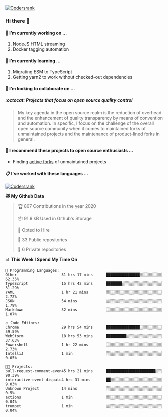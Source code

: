 [![Codersrank](https://cdn.image4.io/matfax/c_scale,w_540/codersrank.png)](https://profile.codersrank.io/user/matfax)

### Hi there 👋

#### 🔭 I’m currently working on ...

1. NodeJS HTML streaming
1. Docker tagging automation

#### 🌱 I’m currently learning ...

1. Migrating ESM to TypeScript
1. Getting yarn2 to work without checked-out dependencies

#### 👯 I’m looking to collaborate on ...

##### :octocat: Projects that focus on open source quality control
> My key agenda in the open source realm is the reduction of overhead and the enhancement of quality transparency by means of convention and automation. In specific, I focus on the challenge of the overall open source community when it comes to maintained forks of unmaintained projects and the maintenance of product-lined forks in general.

#### :rocket: I recommend these projects to open source enthusiasts ...

* Finding [active forks](https://github.com/techgaun/active-forks) of unmaintained projects

#### :clipboard: I've worked with these languages ...

[![Codersrank](https://cdn.image4.io/matfax/c_scale,w_760/languages.png)](https://profile.codersrank.io/user/matfax)

<!--START_SECTION:waka-->
**🐱 My Github Data** 

> 🏆 807 Contributions in the year 2020
 > 
> 📦 91.9 kB Used in Github's Storage 
 > 
> 💼 Opted to Hire
 > 
> 📜 33 Public repositories
 > 
> 🔑 6 Private repositories 

📊 **This Week I Spend My Time On** 

```text
💬 Programming Languages: 
Other                    31 hrs 17 mins      ███████████████░░░░░░░░░░   62.35% 
TypeScript               15 hrs 42 mins      ███████░░░░░░░░░░░░░░░░░░   31.29% 
YAML                     1 hr 21 mins        ░░░░░░░░░░░░░░░░░░░░░░░░░   2.72% 
JSON                     54 mins             ░░░░░░░░░░░░░░░░░░░░░░░░░   1.79% 
Markdown                 32 mins             ░░░░░░░░░░░░░░░░░░░░░░░░░   1.07%

🔥 Code Editors: 
Chrome                   29 hrs 54 mins      ███████████████░░░░░░░░░░   59.59% 
WebStorm                 18 hrs 53 mins      █████████░░░░░░░░░░░░░░░░   37.63% 
Powershell               1 hr 22 mins        ░░░░░░░░░░░░░░░░░░░░░░░░░   2.73% 
IntelliJ                 1 min               ░░░░░░░░░░░░░░░░░░░░░░░░░   0.05%

🐱‍💻 Projects: 
pull-request-comment-even45 hrs 21 mins      ██████████████████████░░░   90.39% 
interactive-event-dispatc4 hrs 31 mins       ██░░░░░░░░░░░░░░░░░░░░░░░   9.03% 
Unknown Project          14 mins             ░░░░░░░░░░░░░░░░░░░░░░░░░   0.5% 
actions                  1 min               ░░░░░░░░░░░░░░░░░░░░░░░░░   0.04% 
trumpet                  1 min               ░░░░░░░░░░░░░░░░░░░░░░░░░   0.04%

```


<!--END_SECTION:waka-->

<!--
**matfax/matfax** is a ✨ _special_ ✨ repository because its `README.md` (this file) appears on your GitHub profile.

Here are some ideas to get you started:

- 🔭 I’m currently working on ...
- 🌱 I’m currently learning ...
- 👯 I’m looking to collaborate on ...
- 🤔 I’m looking for help with ...
- 💬 Ask me about ...
- 📫 How to reach me: ...
- 😄 Pronouns: ...
- ⚡ Fun fact: ...
-->
